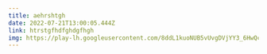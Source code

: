 ```yaml
---
title: aehrshtgh
date: 2022-07-21T13:00:05.444Z
link: htrstgfhdfghdgfhgh
img: https://play-lh.googleusercontent.com/8ddL1kuoNUB5vUvgDVjYY3_6HwQcrg1K2fd_R8soD-e2QYj8fT9cfhfh3G0hnSruLKec
---
```


